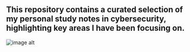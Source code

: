 ## This repository contains a curated selection of my personal study notes in cybersecurity, highlighting key areas I have been focusing on.

![image alt](https://www.google.com/url?sa=i&url=https%3A%2F%2Fwww.facebook.com%2FAffordableQualityHomesOfficial%2Fposts%2Fnever-stop-learning-because-life-never-stops-teaching%2F1141167914697816%2F&psig=AOvVaw1ve-QqMfMAHuqgSVMNKOhJ&ust=1756746195838000&source=images&cd=vfe&opi=89978449&ved=0CBUQjRxqFwoTCKCFhPjDtY8DFQAAAAAdAAAAABAE)
